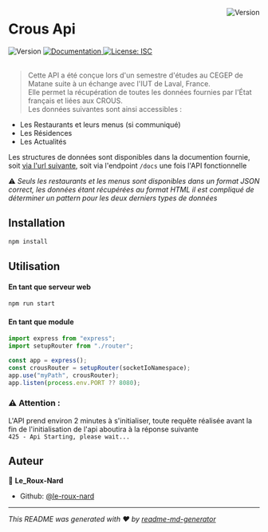 <p>
  <img alt="Version" src="https://api.gouv.fr/images/api-logo/logo-cnous.png" align="right"/>
  <h1 align="left">Crous Api</h1>
</p>
<p>
  <img alt="Version" src="https://img.shields.io/badge/version-1.0-blue.svg?cacheSeconds=2592000" />
  <a href="https://le-roux-nard.github.io/crous-api/" target="_blank">
    <img alt="Documentation" src="https://img.shields.io/badge/documentation-yes-brightgreen.svg" />
  </a>
  <a href="#" target="_blank">
    <img alt="License: ISC" src="https://img.shields.io/badge/License-ISC-yellow.svg" />
  </a>
  <br/>
  <br/>
</p>

> Cette API a été conçue lors d'un semestre d'études au CEGEP de Matane suite à un échange avec l'IUT de Laval, France.
> <br/>
> Elle permet la récupération de toutes les données fournies par l'État français et liées aux CROUS.
> <br/>
> Les données suivantes sont ainsi accessibles :
> <br/>

-   Les Restaurants et leurs menus (si communiqué)
-   Les Résidences
-   Les Actualités

Les structures de données sont disponibles dans la documention fournie, soit [via l'url suivante](https://le-roux-nard.github.io/crous-api/), soit via l'endpoint `/docs` une fois l'API fonctionnelle

⚠ _Seuls les restaurants et les menus sont disponibles dans un format JSON correct, les données étant récupérées au format HTML il est compliqué de déterminer un pattern pour les deux derniers types de données_

## Installation

```sh
npm install
```

## Utilisation

#### En tant que serveur web

```sh
npm run start
```

#### En tant que module

```ts
import express from "express";
import setupRouter from "./router";

const app = express();
const crousRouter = setupRouter(socketIoNamespace);
app.use("myPath", crousRouter);
app.listen(process.env.PORT ?? 8080);
```

### ⚠ **Attention :**

L'API prend environ 2 minutes à s'initialiser, toute requête réalisée avant la fin de l'initialisation de l'api aboutira à la réponse suivante <br/>
`425 - Api Starting, please wait...`

## Auteur

👤 **Le_Roux-Nard**

<!-- -   Website: ... -->

-   Github: [@le-roux-nard](https://github.com/le-roux-nard)

---

_This README was generated with ❤️ by [readme-md-generator](https://github.com/kefranabg/readme-md-generator)_

